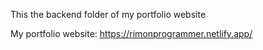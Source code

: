 <p>This the backend folder of my portfolio website</p>

My portfolio website: https://rimonprogrammer.netlify.app/
